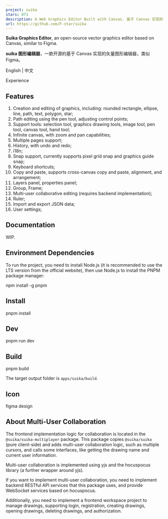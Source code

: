 ```yaml
---
project: suika
stars: 871
description: A Web Graphics Editor Built with Canvas. 基于 Canvas 实现的图形编辑器
url: https://github.com/F-star/suika
---
```


**Suika Graphics Editor**, an open-source vector graphics editor based on Canvas, similar to Figma.

**suika 图形编辑器**，一款开源的基于 Canvas 实现的矢量图形编辑器，类似 Figma。

English | 中文

Experience

Features
--------

1.  Creation and editing of graphics, including: rounded rectangle, ellipse, line, path, text, polygon, star;
2.  Path editing using the pen tool, adjusting control points;
3.  Support tools: selection tool, graphics drawing tools, image tool, pen tool, canvas tool, hand tool;
4.  Infinite canvas, with zoom and pan capabilities;
5.  Multiple pages support;
6.  History, with undo and redo;
7.  i18n;
8.  Snap support, currently supports pixel grid snap and graphics guide snap;
9.  Keyboard shortcuts;
10.  Copy and paste, supports cross-canvas copy and paste, alignment, and arrangement;
11.  Layers panel, properties panel;
12.  Group, Frame;
13.  Multi-user collaborative editing (requires backend implementation);
14.  Ruler;
15.  Import and export JSON data;
16.  User settings;

Documentation
-------------

WIP.

Environment Dependencies
------------------------

To run the project, you need to install Node.js (it is recommended to use the LTS version from the official website), then use Node.js to install the PNPM package manager:

npm install -g pnpm

Install
-------

pnpm install

Dev
---

pnpm run dev

Build
-----

pnpm build

The target output folder is `apps/suika/build`.

Icon
----

figma design

About Multi-User Collaboration
------------------------------

The frontend implementation logic for collaboration is located in the `@suika/suika-multiplayer` package. This package copies `@suika/suika` (pure client-side) and adds multi-user collaboration logic, such as multiple cursors, and calls some interfaces, like getting the drawing name and current user information.

Multi-user collaboration is implemented using yjs and the hocuspocus library (a further wrapper around yjs).

If you want to implement multi-user collaboration, you need to implement backend RESTful API services that this package uses, and provide WebSocket services based on hocuspocus.

Additionally, you need to implement a frontend workspace project to manage drawings, supporting login, registration, creating drawings, opening drawings, deleting drawings, and authorization.
